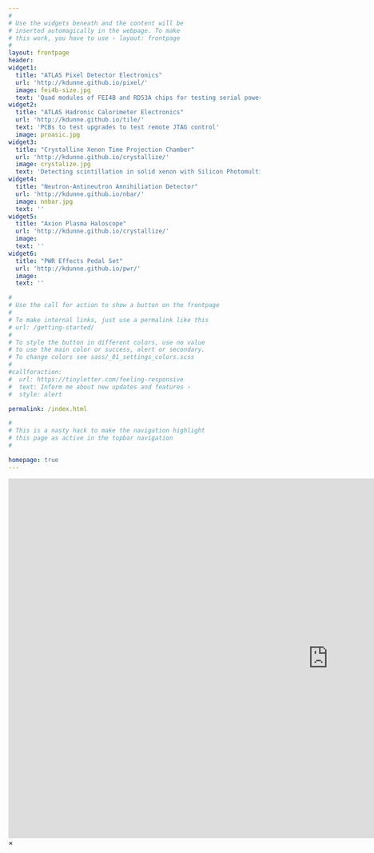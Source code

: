 ```yaml
---
#
# Use the widgets beneath and the content will be
# inserted automagically in the webpage. To make
# this work, you have to use › layout: frontpage
#
layout: frontpage
header:
widget1:
  title: "ATLAS Pixel Detector Electronics"
  url: 'http://kdunne.github.io/pixel/'
  image: fei4b-size.jpg 
  text: 'Quad modules of FEI4B and RD53A chips for testing serial powering of Pixel detector modules'
widget2:
  title: "ATLAS Hadronic Calorimeter Electronics"
  url: 'http://kdunne.github.io/tile/'
  text: 'PCBs to test upgrades to test remote JTAG control'
  image: proasic.jpg 
widget3:
  title: "Crystalline Xenon Time Projection Chamber"
  url: 'http://kdunne.github.io/crystallize/'
  image: crystalize.jpg
  text: 'Detecting scintillation in solid xenon with Silicon Photomultipliers'
widget4:
  title: "Neutron-Antineutron Annihiliation Detector"
  url: 'http://kdunne.github.io/nbar/'
  image: nnbar.jpg 
  text: ''
widget5:
  title: "Axion Plasma Haloscope"
  url: 'http://kdunne.github.io/crystallize/'
  image: 
  text: ''
widget6:
  title: "PWR Effects Pedal Set"
  url: 'http://kdunne.github.io/pwr/'
  image: 
  text: ''

#
# Use the call for action to show a button on the frontpage
#
# To make internal links, just use a permalink like this
# url: /getting-started/
#
# To style the button in different colors, use no value
# to use the main color or success, alert or secondary.
# To change colors see sass/_01_settings_colors.scss
#
#callforaction:
#  url: https://tinyletter.com/feeling-responsive
#  text: Inform me about new updates and features ›
#  style: alert

permalink: /index.html

#
# This is a nasty hack to make the navigation highlight
# this page as active in the topbar navigation
#

homepage: true
---
```


<div id="videoModal" class="reveal-modal large" data-reveal="">
  <div class="flex-video widescreen vimeo" style="display: block;">
    <iframe width="1280" height="720" src="https://www.youtube.com/embed/3b5zCFSmVvU" frameborder="0" allowfullscreen></iframe>
  </div>
  <a class="close-reveal-modal">&#215;</a>
</div>
